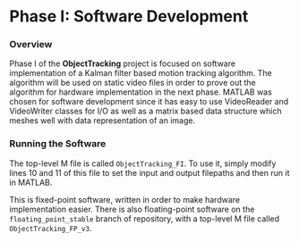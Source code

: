 # Phase I: Software Development
### Overview
Phase I of the __ObjectTracking__ project is focused on software implementation of a Kalman filter based motion tracking algorithm. The algorithm will be used on static video files in order to prove out the algorithm for hardware implementation in the next phase. MATLAB was chosen for software development since it has easy to use VideoReader and VideoWriter classes for I/O as well as a matrix based data structure which meshes well with data representation of an image.

### Running the Software
The top-level M file is called `ObjectTracking_FI`. To use it, simply modify lines 10 and 11 of this file to set the input and output filepaths and then run it in MATLAB.

This is fixed-point software, written in order to make hardware implementation easier. There is also floating-point software on the `floating_point_stable` branch of repository, with a top-level M file called `ObjectTracking_FP_v3`.